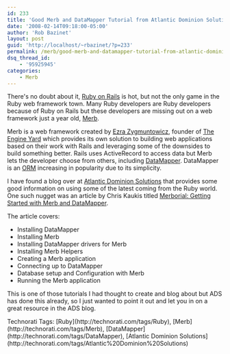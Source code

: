 ```yaml
---
id: 233
title: 'Good Merb and DataMapper Tutorial from Atlantic Dominion Solutions'
date: '2008-02-14T09:18:00-05:00'
author: 'Rob Bazinet'
layout: post
guid: 'http://localhost/~rbazinet/?p=233'
permalink: /merb/good-merb-and-datamapper-tutorial-from-atlantic-dominion-solutions/
dsq_thread_id:
    - '95925945'
categories:
    - Merb
---
```


There's no doubt about it, [Ruby on Rails](http://www.rubyonrails.org) is hot, but not the only game in the Ruby web framework town. Many Ruby developers are Ruby developers because of Ruby on Rails but these developers are missing out on a web framework just a year old, [Merb](http://www.merbivore.com/).

Merb is a web framework created by [Ezra Zygmuntowicz](http://brainspl.at/), founder of [The Engine Yard](http://www.engineyard.com/) which provides its own solution to building web applications based on their work with Rails and leveraging some of the downsides to build something better. Rails uses ActiveRecord to access data but Merb lets the developer choose from others, including [DataMapper](http://datamapper.org/). DataMapper is an [ORM](http://en.wikipedia.org/wiki/Object-relational_mapping) increasing in popularity due to its simplicity.

I have found a blog over at [Atlantic Dominion Solutions](http://rorblog.techcfl.com/) that provides some good information on using some of the latest coming from the Ruby world. One such nugget was an article by Chris Kaukis titled [Merborial: Getting Started with Merb and DataMapper](http://rorblog.techcfl.com/2008/02/01/merborial-getting-started-with-merb-and-datamapper/).

The article covers:

- Installing DataMapper
- Installing Merb
- Installing DataMapper drivers for Merb
- Installing Merb Helpers
- Creating a Merb application
- Connecting up to DataMapper
- Database setup and Configuration with Merb
- Running the Merb application

This is one of those tutorials I had thought to create and blog about but ADS has done this already, so I just wanted to point it out and let you in on a great resource in the ADS blog.

<div class="wlWriterSmartContent" style="display:inline;margin:0;padding:0;">Technorati Tags: [Ruby](http://technorati.com/tags/Ruby), [Merb](http://technorati.com/tags/Merb), [DataMapper](http://technorati.com/tags/DataMapper), [Atlantic Dominion Solutions](http://technorati.com/tags/Atlantic%20Dominion%20Solutions)</div>